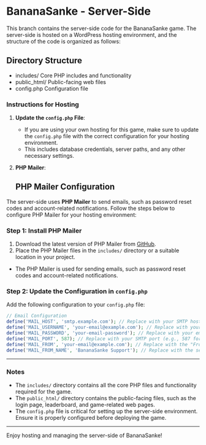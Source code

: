 # BananaSanke - Server-Side

This branch contains the server-side code for the BananaSanke game. The server-side is hosted on a WordPress hosting environment, and the structure of the code is organized as follows:

## Directory Structure
- includes/ Core PHP includes and functionality
- public_html/ Public-facing web files
- config.php Configuration file


### Instructions for Hosting
1. **Update the `config.php` File**:
   - If you are using your own hosting for this game, make sure to update the `config.php` file with the correct configuration for your hosting environment.
   - This includes database credentials, server paths, and any other necessary settings.

2. **PHP Mailer**:
   ## PHP Mailer Configuration

The server-side uses **PHP Mailer** to send emails, such as password reset codes and account-related notifications. Follow the steps below to configure PHP Mailer for your hosting environment:

### Step 1: Install PHP Mailer
1. Download the latest version of PHP Mailer from [GitHub](https://github.com/PHPMailer/PHPMailer).
2. Place the PHP Mailer files in the `includes/` directory or a suitable location in your project.

- The PHP Mailer is used for sending emails, such as password reset codes and account-related notifications.

### Step 2: Update the Configuration in `config.php`
Add the following configuration to your `config.php` file:

```php
// Email Configuration
define('MAIL_HOST', 'smtp.example.com'); // Replace with your SMTP host
define('MAIL_USERNAME', 'your-email@example.com'); // Replace with your email address
define('MAIL_PASSWORD', 'your-email-password'); // Replace with your email password
define('MAIL_PORT', 587); // Replace with your SMTP port (e.g., 587 for TLS, 465 for SSL)
define('MAIL_FROM', 'your-email@example.com'); // Replace with the "From" email address
define('MAIL_FROM_NAME', 'BananaSanke Support'); // Replace with the sender's name
```
---

### Notes
- The `includes/` directory contains all the core PHP files and functionality required for the game.
- The `public_html/` directory contains the public-facing files, such as the login page, leaderboard, and game-related web pages.
- The `config.php` file is critical for setting up the server-side environment. Ensure it is properly configured before deploying the game.

---

Enjoy hosting and managing the server-side of BananaSanke!
